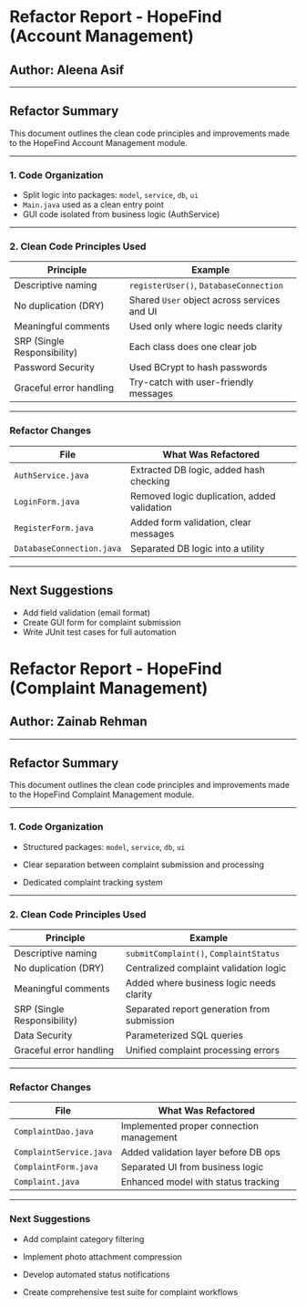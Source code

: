 # Refactor Report - HopeFind (Account Management)

## Author: Aleena Asif

---

## Refactor Summary

This document outlines the clean code principles and improvements made to the HopeFind Account Management module.

---

### 1. Code Organization

- Split logic into packages: `model`, `service`, `db`, `ui`
- `Main.java` used as a clean entry point
- GUI code isolated from business logic (AuthService)

---

### 2. Clean Code Principles Used

| Principle               | Example                                  |
|-------------------------|-------------------------------------------|
| Descriptive naming      | `registerUser()`, `DatabaseConnection`   |
| No duplication (DRY)    | Shared `User` object across services and UI |
| Meaningful comments     | Used only where logic needs clarity      |
| SRP (Single Responsibility) | Each class does one clear job         |
| Password Security       | Used BCrypt to hash passwords            |
| Graceful error handling | Try-catch with user-friendly messages    |

---

### Refactor Changes

| File              | What Was Refactored                        |
|-------------------|---------------------------------------------|
| `AuthService.java`| Extracted DB logic, added hash checking     |
| `LoginForm.java`  | Removed logic duplication, added validation |
| `RegisterForm.java` | Added form validation, clear messages    |
| `DatabaseConnection.java` | Separated DB logic into a utility  |

---

## Next Suggestions

- Add field validation (email format)
- Create GUI form for complaint submission
- Write JUnit test cases for full automation




# Refactor Report - HopeFind (Complaint Management)
## Author: Zainab Rehman

---


## Refactor Summary
This document outlines the clean code principles and improvements made to 
the HopeFind Complaint Management module.

---


### 1. Code Organization
- Structured packages: `model`, `service`, `db`, `ui`

- Clear separation between complaint submission and processing

- Dedicated complaint tracking system

---

### 2. Clean Code Principles Used


| Principle               | Example                                  |
|-------------------------|-------------------------------------------|
| Descriptive naming      | `submitComplaint()`, `ComplaintStatus`   |
| No duplication (DRY)    | Centralized complaint validation logic    |
| Meaningful comments     | Added where business logic needs clarity  |
| SRP (Single Responsibility) | Separated report generation from submission |
| Data Security          | Parameterized SQL queries                |
| Graceful error handling | Unified complaint processing errors      |

---
   
### Refactor Changes

| File                   | What Was Refactored                     |
|------------------------|-----------------------------------------|
| `ComplaintDao.java`    | Implemented proper connection management |
| `ComplaintService.java`| Added validation layer before DB ops     |
| `ComplaintForm.java`   | Separated UI from business logic        |
| `Complaint.java`       | Enhanced model with status tracking     |

---
   
### Next Suggestions

- Add complaint category filtering

- Implement photo attachment compression

- Develop automated status notifications

- Create comprehensive test suite for complaint workflows





